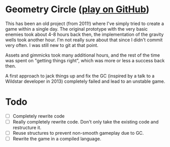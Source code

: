 # Geometry Circle ([play on GitHub](http://bkaes.github.io/geometry-circle/))

This has been an old project (from 2011!) where I've simply tried to create a game within a single day. The original prototype with the very basic enemies took about 4-8 hours back then, the implementation of the gravity wells took another hour. I'm not really sure about that since I didn't commit very often. I was still new to git at that point.

Assets and gimmicks took many additional hours, and the rest of the time was spent on "getting things right", which was more or less a success back then.

A first approach to jack things up and fix the GC (inspired by a talk to a Wildstar developer in 2013) completely failed and lead to an unstable game.

# Todo
- [ ] Completely rewrite code
- [ ] Really completely rewrite code. Don't only take the existing code and restructure it.
- [ ] Reuse structures to prevent non-smooth gameplay due to GC.
- [ ] Rewrite the game in a compiled language.